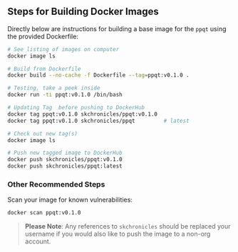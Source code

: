 ## Steps for Building Docker Images

Directly below are instructions for building a base image for the `ppqt` using the provided Dockerfile:

```bash
# See listing of images on computer
docker image ls

# Build from Dockerfile
docker build --no-cache -f Dockerfile --tag=ppqt:v0.1.0 .

# Testing, take a peek inside
docker run -ti ppqt:v0.1.0 /bin/bash

# Updating Tag  before pushing to DockerHub
docker tag ppqt:v0.1.0 skchronicles/ppqt:v0.1.0
docker tag ppqt:v0.1.0 skchronicles/ppqt         # latest

# Check out new tag(s)
docker image ls

# Push new tagged image to DockerHub
docker push skchronicles/ppqt:v0.1.0
docker push skchronicles/ppqt:latest
```

### Other Recommended Steps

Scan your image for known vulnerabilities:

```bash
docker scan ppqt:v0.1.0
```

> **Please Note**: Any references to `skchronicles` should be replaced your username if you would also like to push the image to a non-org account.
